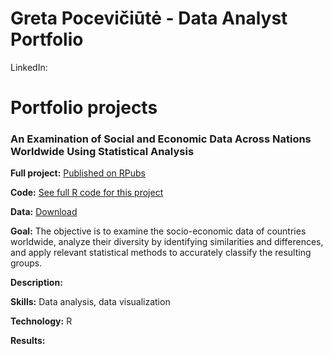 # Greta Pocevičiūtė - Data Analyst Portfolio

LinkedIn: 

# Portfolio projects

### An Examination of Social and Economic Data Across Nations Worldwide Using Statistical Analysis

**Full project:** [Published on RPubs](https://rpubs.com/Gretapoc/Socio-Economic-Analysis-of-Countries)

**Code:** [See full R code for this project](https://github.com/gretapoc/Data-analyst-portfolio/blob/main/Socio-Economic%20Analysis%20of%20Countries%20Worldwide/code.R)

**Data:** [Download](https://github.com/gretapoc/Data-analyst-portfolio/blob/main/Socio-Economic%20Analysis%20of%20Countries%20Worldwide/Data.xlsx)

**Goal:** The objective is to examine the socio-economic data of countries worldwide, analyze their diversity by identifying similarities and differences, and apply relevant statistical methods to accurately classify the resulting groups.

**Description:**

**Skills:** Data analysis, data visualization

**Technology:** R

**Results:** 
